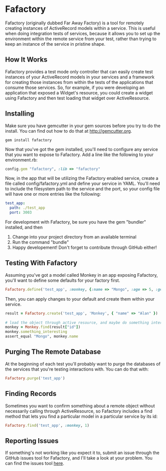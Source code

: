 # Fafactory

Fafactory (originally dubbed Far Away Factory) is a tool for remotely creating instances of ActiveRecord models within a service. This is useful when doing integration tests of services, because it allows you to set up the environment within the remote service from your test, rather than trying to keep an instance of the service in pristine shape.

## How It Works
Fafactory provides a test mode only controller that can easily create test instances of your ActiveRecord models in your services and a framework for creating those instances from within the tests of the applications that consume those services. So, for example, if you were developing an application that exposed a Widget's resource, you could create a widget using Fafactory and then test loading that widget over ActiveResource.

## Installing
Make sure you have gemcutter in your gem sources before you try to do the install. You can find out how to do that at http://gemcutter.org.

```script
gem install fafactory
```

Now that you've got the gem installed, you'll need to configure any service that you want to expose to Fafactory. Add a line like the following to your environment.rb:

```ruby
config.gem "fafactory", :lib => "fafactory"
```
    
Now, in the app that will be utilizing the Fafactory enabled service, create a file called config/fafactory.yml and define your service in YAML. You'll need to include the filesystem path to the service and the port, so your config file will have one or more entries like the following:

```YAML
test_app:
  path: ./test_app
  port: 3003
```

For development with Fafactory, be sure you have the gem "bundler" installed, and then

1) Change into your project directory from an available terminal
2) Run the command "bundle"
3) Happy developement!
Don't forget to contribute through GitHub either!

## Testing With Fafactory
Assuming you've got a model called Monkey in an app exposing Fafactory, you'll want to define some defaults for your factory first.

```ruby
Fafactory.define('test_app', :monkey, {:name => "Mongo", :age => 5, :gender => "male" })
```

Then, you can apply changes to your default and create them within your service.

```ruby
result = Fafactory.create('test_app', 'Monkey', { "name" => "Alan" })
      
# load the object through active resource, and maybe do something interesting
monkey = Monkey.find(result["id"])
monkey.something_interesting
assert_equal "Mongo", monkey.name
```

## Purging The Remote Database
At the beginning of each test you'll probably want to purge the databases of the services that you're testing interactions with. You can do that with:

```ruby
Fafactory.purge('test_app')
```
    
## Finding Records
Sometimes you want to confirm something about a remote object without necessarily calling through ActiveResource, so Fafactory includes a find method that lets you find a particular model in a particular service by its id:

```ruby
Fafactory.find('test_app', :monkey, 1)
```

## Reporting Issues
If something's not working like you expect it to, submit an issue through the GitHub issues tool for Fafactory, and I'll take a look at your problem. You can find the issues tool [here](http://github.com/gnoso/fafactory/issues).
